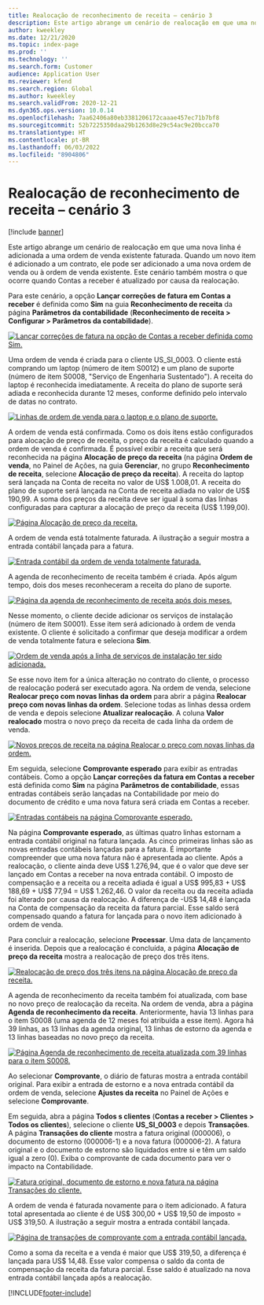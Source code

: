 ```yaml
---
title: Realocação de reconhecimento de receita – cenário 3
description: Este artigo abrange um cenário de realocação em que uma nova linha é adicionada a uma ordem de venda existente faturada. Quando um novo item é adicionado a um contrato, ele pode ser adicionado a uma nova ordem de venda ou à ordem de venda existente.
author: kweekley
ms.date: 12/21/2020
ms.topic: index-page
ms.prod: ''
ms.technology: ''
ms.search.form: Customer
audience: Application User
ms.reviewer: kfend
ms.search.region: Global
ms.author: kweekley
ms.search.validFrom: 2020-12-21
ms.dyn365.ops.version: 10.0.14
ms.openlocfilehash: 7aa62406a80eb3381206172caaae457ec71b7bf8
ms.sourcegitcommit: 52b7225350daa29b1263d8e29c54ac9e20bcca70
ms.translationtype: HT
ms.contentlocale: pt-BR
ms.lasthandoff: 06/03/2022
ms.locfileid: "8904806"
---
```

# <a name="revenue-recognition-reallocation--scenario-3"></a>Realocação de reconhecimento de receita – cenário 3

[!include [banner](../includes/banner.md)]

Este artigo abrange um cenário de realocação em que uma nova linha é adicionada a uma ordem de venda existente faturada. Quando um novo item é adicionado a um contrato, ele pode ser adicionado a uma nova ordem de venda ou à ordem de venda existente. Este cenário também mostra o que ocorre quando Contas a receber é atualizado por causa da realocação.

Para este cenário, a opção **Lançar correções de fatura em Contas a receber** é definida como **Sim** na guia **Reconhecimento de receita** da página **Parâmetros da contabilidade** (**Reconhecimento de receita \> Configurar \> Parâmetros da contabilidade**).

[![Lançar correções de fatura na opção de Contas a receber definida como Sim.](./media/25_rev-rec-scenarios.png)](./media/25_rev-rec-scenarios.png)

Uma ordem de venda é criada para o cliente US\_SI\_0003. O cliente está comprando um laptop (número de item S0012) e um plano de suporte (número de item S0008, "Serviço de Engenharia Sustentado"). A receita do laptop é reconhecida imediatamente. A receita do plano de suporte será adiada e reconhecida durante 12 meses, conforme definido pelo intervalo de datas no contrato.

[![Linhas de ordem de venda para o laptop e o plano de suporte.](./media/26_rev-rec-scenarios.png)](./media/26_rev-rec-scenarios.png)

A ordem de venda está confirmada. Como os dois itens estão configurados para alocação de preço de receita, o preço da receita é calculado quando a ordem de venda é confirmada. É possível exibir a receita que será reconhecida na página **Alocação de preço da receita** (na página **Ordem de venda**, no Painel de Ações, na guia **Gerenciar**, no grupo **Reconhecimento de receita**, selecione **Alocação de preço da receita**). A receita do laptop será lançada na Conta de receita no valor de US$ 1.008,01. A receita do plano de suporte será lançada na Conta de receita adiada no valor de US$ 190,99. A soma dos preços da receita deve ser igual à soma das linhas configuradas para capturar a alocação de preço da receita (US$ 1.199,00).

[![Página Alocação de preço da receita.](./media/27_rev-rec-scenarios.png)](./media/27_rev-rec-scenarios.png)

A ordem de venda está totalmente faturada. A ilustração a seguir mostra a entrada contábil lançada para a fatura.

[![Entrada contábil da ordem de venda totalmente faturada.](./media/28_rev-rec-scenarios.png)](./media/28_rev-rec-scenarios.png)

A agenda de reconhecimento de receita também é criada. Após algum tempo, dois dos meses reconheceram a receita do plano de suporte.

[![Página da agenda de reconhecimento de receita após dois meses.](./media/29_rev-rec-scenarios.png)](./media/29_rev-rec-scenarios.png)

Nesse momento, o cliente decide adicionar os serviços de instalação (número de item S0001). Esse item será adicionado à ordem de venda existente. O cliente é solicitado a confirmar que deseja modificar a ordem de venda totalmente fatura e seleciona **Sim**.

[![Ordem de venda após a linha de serviços de instalação ter sido adicionada.](./media/30_rev-rec-scenarios.png)](./media/30_rev-rec-scenarios.png)

Se esse novo item for a única alteração no contrato do cliente, o processo de realocação poderá ser executado agora. Na ordem de venda, selecione **Realocar preço com novas linhas da ordem** para abrir a página **Realocar preço com novas linhas da ordem**. Selecione todas as linhas dessa ordem de venda e depois selecione **Atualizar realocação**. A coluna **Valor realocado** mostra o novo preço da receita de cada linha da ordem de venda.

[![Novos preços de receita na página Realocar o preço com novas linhas da ordem.](./media/31_rev-rec-scenarios.png)](./media/31_rev-rec-scenarios.png)

Em seguida, selecione **Comprovante esperado** para exibir as entradas contábeis. Como a opção **Lançar correções da fatura em Contas a receber** está definida como **Sim** na página **Parâmetros de contabilidade**, essas entradas contábeis serão lançadas na Contabilidade por meio do documento de crédito e uma nova fatura será criada em Contas a receber.

[![Entradas contábeis na página Comprovante esperado.](./media/32_rev-rec-scenarios.png)](./media/32_rev-rec-scenarios.png)

Na página **Comprovante esperado**, as últimas quatro linhas estornam a entrada contábil original na fatura lançada. As cinco primeiras linhas são as novas entradas contábeis lançadas para a fatura. É importante compreender que uma nova fatura não é apresentada ao cliente. Após a realocação, o cliente ainda deve US$ 1.276,94, que é o valor que deve ser lançado em Contas a receber na nova entrada contábil. O imposto de compensação e a receita ou a receita adiada é igual a US$ 995,83 + US$ 188,69 + US$ 77,94 = US$ 1.262,46. O valor da receita ou da receita adiada foi alterado por causa da realocação. A diferença de -US$ 14,48 é lançada na Conta de compensação da receita da fatura parcial. Esse saldo será compensado quando a fatura for lançada para o novo item adicionado à ordem de venda.

Para concluir a realocação, selecione **Processar**. Uma data de lançamento é inserida. Depois que a realocação é concluída, a página **Alocação de preço da receita** mostra a realocação de preço dos três itens.

[![Realocação de preço dos três itens na página Alocação de preço da receita.](./media/33_rev-rec-scenarios.png)](./media/33_rev-rec-scenarios.png)

A agenda de reconhecimento da receita também foi atualizada, com base no novo preço de realocação da receita. Na ordem de venda, abra a página **Agenda de reconhecimento da receita**. Anteriormente, havia 13 linhas para o item S0008 (uma agenda de 12 meses foi atribuída a esse item). Agora há 39 linhas, as 13 linhas da agenda original, 13 linhas de estorno da agenda e 13 linhas baseadas no novo preço da receita.

[![Página Agenda de reconhecimento de receita atualizada com 39 linhas para o item S0008.](./media/34_rev-rec-scenarios.png)](./media/34_rev-rec-scenarios.png)

Ao selecionar **Comprovante**, o diário de faturas mostra a entrada contábil original. Para exibir a entrada de estorno e a nova entrada contábil da ordem de venda, selecione **Ajustes da receita** no Painel de Ações e selecione **Comprovante**.

Em seguida, abra a página **Todos s clientes** (**Contas a receber \> Clientes \> Todos os clientes**), selecione o cliente **US\_SI\_0003** e depois **Transações**. A página **Transações do cliente** mostra a fatura original (000006), o documento de estorno (000006-1) e a nova fatura (000006-2). A fatura original e o documento de estorno são liquidados entre si e têm um saldo igual a zero (0). Exiba o comprovante de cada documento para ver o impacto na Contabilidade.

[![Fatura original, documento de estorno e nova fatura na página Transações do cliente.](./media/35_rev-rec-scenarios.png)](./media/35_rev-rec-scenarios.png)

A ordem de venda é faturada novamente para o item adicionado. A fatura total apresentada ao cliente é de US$ 300,00 + US$ 19,50 de imposto = US$ 319,50. A ilustração a seguir mostra a entrada contábil lançada.

[![Página de transações de comprovante com a entrada contábil lançada.](./media/36_rev-rec-scenarios.png)](./media/36_rev-rec-scenarios.png)

Como a soma da receita e a venda é maior que US$ 319,50, a diferença é lançada para US$ 14,48. Esse valor compensa o saldo da conta de compensação da receita da fatura parcial. Esse saldo é atualizado na nova entrada contábil lançada após a realocação.


[!INCLUDE[footer-include](../../includes/footer-banner.md)]
